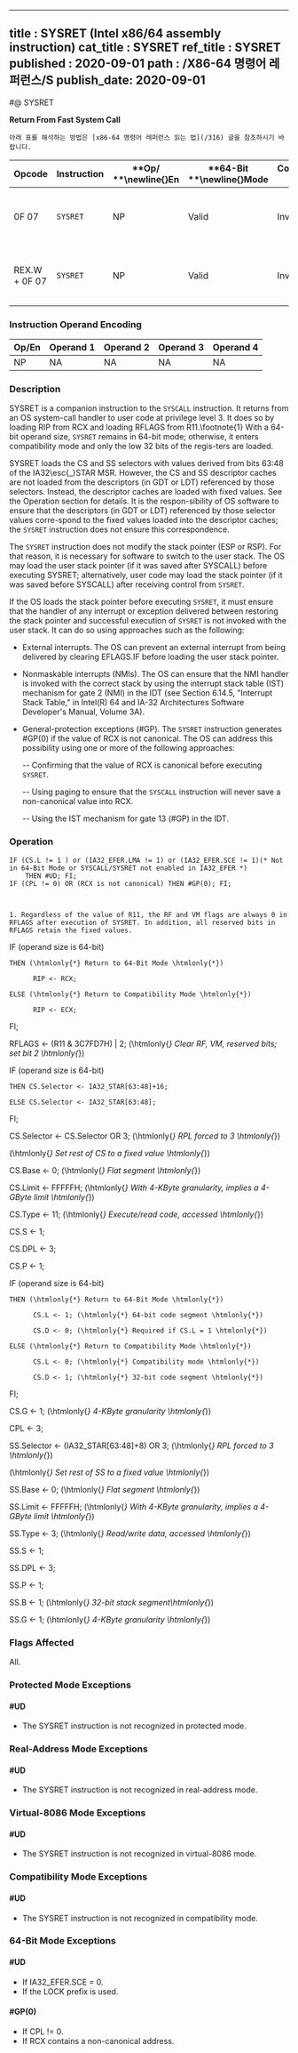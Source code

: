 ----------------------------
title : SYSRET (Intel x86/64 assembly instruction)
cat_title : SYSRET
ref_title : SYSRET
published : 2020-09-01
path : /X86-64 명령어 레퍼런스/S
publish_date: 2020-09-01
----------------------------


#@ SYSRET

**Return From Fast System Call**

```lec-info
아래 표를 해석하는 방법은 [x86-64 명령어 레퍼런스 읽는 법](/316) 글을 참조하시기 바랍니다.
```

|**Opcode**|**Instruction**|**Op/ **\newline{}**En**|**64-Bit **\newline{}**Mode**|**Compat/**\newline{}**Leg Mode**|**Description**|
|----------|---------------|------------------------|-----------------------------|---------------------------------|---------------|
|0F 07|`SYSRET` |NP|Valid|Invalid|Return to compatibility mode from fast system call |
|REX.W + 0F 07|`SYSRET` |NP|Valid|Invalid|Return to 64-bit mode from fast system call |
### Instruction Operand Encoding


|Op/En|Operand 1|Operand 2|Operand 3|Operand 4|
|-----|---------|---------|---------|---------|
|NP|NA|NA|NA|NA|
### Description


SYSRET is a companion instruction to the `SYSCALL` instruction. It returns from an OS system-call handler to user code at privilege level 3. It does so by loading RIP from RCX and loading RFLAGS from R11.\footnote{1}  With a 64-bit operand size, `SYSRET` remains in 64-bit mode; otherwise, it enters compatibility mode and only the low 32 bits of the regis-ters are loaded.

SYSRET loads the CS and SS selectors with values derived from bits 63:48 of the IA32\esc{_}STAR MSR. However, the CS and SS descriptor caches are not loaded from the descriptors (in GDT or LDT) referenced by those selectors. Instead, the descriptor caches are loaded with fixed values. See the Operation section for details. It is the respon-sibility of OS software to ensure that the descriptors (in GDT or LDT) referenced by those selector values corre-spond to the fixed values loaded into the descriptor caches; the `SYSRET` instruction does not ensure this correspondence.

The `SYSRET` instruction does not modify the stack pointer (ESP or RSP). For that reason, it is necessary for software to switch to the user stack. The OS may load the user stack pointer (if it was saved after SYSCALL) before executing SYSRET; alternatively, user code may load the stack pointer (if it was saved before SYSCALL) after receiving control from `SYSRET`.

If the OS loads the stack pointer before executing `SYSRET`, it must ensure that the handler of any interrupt or exception delivered between restoring the stack pointer and successful execution of `SYSRET` is not invoked with the user stack. It can do so using approaches such as the following:

*  External interrupts. The OS can prevent an external interrupt from being delivered by clearing EFLAGS.IF before loading the user stack pointer.

*  Nonmaskable interrupts (NMIs). The OS can ensure that the NMI handler is invoked with the correct stack by using the interrupt stack table (IST) mechanism for gate 2 (NMI) in the IDT (see Section 6.14.5, "Interrupt Stack Table," in Intel(R) 64 and IA-32 Architectures Software Developer's Manual, Volume 3A).

*  General-protection exceptions (#GP). The `SYSRET` instruction generates #GP(0) if the value of RCX is not canonical. The OS can address this possibility using one or more of the following approaches:

     -- Confirming that the value of RCX is canonical before executing `SYSRET`.

     -- Using paging to ensure that the `SYSCALL` instruction will never save a non-canonical value into RCX.

     -- Using the IST mechanism for gate 13 (#GP) in the IDT.


### Operation

```info-verb
IF (CS.L != 1 ) or (IA32_EFER.LMA != 1) or (IA32_EFER.SCE != 1)(* Not in 64-Bit Mode or SYSCALL/SYSRET not enabled in IA32_EFER *)
    THEN #UD; FI;
IF (CPL != 0) OR (RCX is not canonical) THEN #GP(0); FI;
```
```sidenote


1. Regardless of the value of R11, the RF and VM flags are always 0 in RFLAGS after execution of SYSRET. In addition, all reserved bits in RFLAGS retain the fixed values.
```

IF (operand size is 64-bit) 

    THEN (\htmlonly{*} Return to 64-Bit Mode \htmlonly{*})

          RIP <- RCX;

    ELSE (\htmlonly{*} Return to Compatibility Mode \htmlonly{*})

          RIP <- ECX;

FI;

RFLAGS <- (R11 & 3C7FD7H) | 2; (\htmlonly{*} Clear RF, VM, reserved bits; set bit 2 \htmlonly{*})

IF (operand size is 64-bit) 

    THEN CS.Selector <- IA32_STAR[63:48]+16;

    ELSE CS.Selector <- IA32_STAR[63:48];

FI;

CS.Selector <- CS.Selector OR 3; (\htmlonly{*} RPL forced to 3 \htmlonly{*})

(\htmlonly{*} Set rest of CS to a fixed value \htmlonly{*})

CS.Base <- 0; (\htmlonly{*} Flat segment \htmlonly{*})

CS.Limit <- FFFFFH; (\htmlonly{*} With 4-KByte granularity, implies a 4-GByte limit \htmlonly{*})

CS.Type <- 11; (\htmlonly{*} Execute/read code, accessed \htmlonly{*})

CS.S <- 1;

CS.DPL <- 3;

CS.P <- 1;

IF (operand size is 64-bit) 

    THEN (\htmlonly{*} Return to 64-Bit Mode \htmlonly{*})

          CS.L <- 1; (\htmlonly{*} 64-bit code segment \htmlonly{*})

          CS.D <- 0; (\htmlonly{*} Required if CS.L = 1 \htmlonly{*})

    ELSE (\htmlonly{*} Return to Compatibility Mode \htmlonly{*})

          CS.L <- 0; (\htmlonly{*} Compatibility mode \htmlonly{*})

          CS.D <- 1; (\htmlonly{*} 32-bit code segment \htmlonly{*})

FI;

CS.G <- 1; (\htmlonly{*} 4-KByte granularity \htmlonly{*})

CPL <- 3;

SS.Selector <- (IA32_STAR[63:48]+8) OR 3; (\htmlonly{*} RPL forced to 3 \htmlonly{*})

(\htmlonly{*} Set rest of SS to a fixed value \htmlonly{*})

SS.Base <- 0; (\htmlonly{*} Flat segment \htmlonly{*})

SS.Limit <- FFFFFH; (\htmlonly{*} With 4-KByte granularity, implies a 4-GByte limit \htmlonly{*})

SS.Type <- 3; (\htmlonly{*} Read/write data, accessed \htmlonly{*})

SS.S <- 1;

SS.DPL <- 3;

SS.P <- 1;

SS.B <- 1; (\htmlonly{*} 32-bit stack segment\htmlonly{*})

SS.G <- 1; (\htmlonly{*} 4-KByte granularity \htmlonly{*})

### Flags Affected


All.


### Protected Mode Exceptions

#### #UD
* The SYSRET instruction is not recognized in protected mode.

### Real-Address Mode Exceptions

#### #UD
* The SYSRET instruction is not recognized in real-address mode.

### Virtual-8086 Mode Exceptions

#### #UD
* The SYSRET instruction is not recognized in virtual-8086 mode.

### Compatibility Mode Exceptions

#### #UD
* The SYSRET instruction is not recognized in compatibility mode.

### 64-Bit Mode Exceptions

#### #UD
* If IA32_EFER.SCE = 0.
* If the LOCK prefix is used.

#### #GP(0)
* If CPL != 0.
* If RCX contains a non-canonical address.
